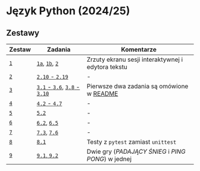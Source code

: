 # Język Python (2024/25)

## Zestawy

|   Zestaw |                                     Zadania |                                         Komentarze |
| -------- | ------------------------------------------- | -------------------------------------------------- |
| [`1`][1] |      [`1a`][1.1a], [`1b`][1.1b], [`2`][1.2] | Zrzuty ekranu sesji interaktywnej i edytora tekstu |
| [`2`][2] |                      [`2.10` - `2.19`][2.*] |                                                  - |
| [`3`][3] | [`3.1` - `3.6`][3.*], [`3.8` - `3.10`][3.*] |     Pierwsze dwa zadania są omówione w [README][3] |
| [`4`][4] |                        [`4.2` - `4.7`][4.*] |                                                  - |
| [`5`][5] |                                [`5.2`][5.2] |                                                  - |
| [`6`][6] |                  [`6.2`][6.2], [`6.5`][6.5] |                                                  - |
| [`7`][7] |                  [`7.3`][7.3], [`7.6`][7.6] |                                                  - |
| [`8`][8] |                                [`8.1`][8.1] |                Testy z `pytest` zamiast `unittest` |
| [`9`][9] |                         [`9.1`, `9.2`][9.*] | Dwie gry (*PADAJĄCY ŚNIEG* i *PING PONG*) w jednej |

[1]: ./1/README.md
[1.1a]: ./1/1a.png
[1.1b]: ./1/1b.png
[1.2]: ./1/2.png

[2]: ./2/README.md
[2.*]: ./2/main.py

[3]: ./3/README.md
[3.*]: ./3/main.py

[4]: ./4/README.md
[4.*]: ./4/main.py

[5]: ./5/README.md
[5.2]: ./5/fracs.py

[6]: ./6/README.md
[6.2]: ./6/points.py
[6.5]: ./6/fracs.py

[7]: ./7/README.md
[7.3]: ./7/rectangles.py
[7.6]: ./7/iter.py

[8]: ./8/README.md
[8.1]: ./8/rectangles.py

[9]: ./9/README.md
[9.*]: ./9/game.py
